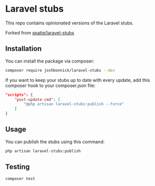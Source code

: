 # Laravel stubs

This repo contains opinionated versions of the Laravel stubs.

Forked from [spatie/laravel-stubs](https://github.com/spatie/laravel-stubs)

## Installation

You can install the package via composer:

```bash
composer require joshbonnick/laravel-stubs --dev
```

If you want to keep your stubs up to date with every update, add this composer hook to your composer.json file:

```json
"scripts": {
    "post-update-cmd": [
        "@php artisan laravel-stubs:publish --force"
    ]
}
```

## Usage

You can publish the stubs using this command:

```bash
php artisan laravel-stubs:publish
```

## Testing

``` bash
composer test
```
